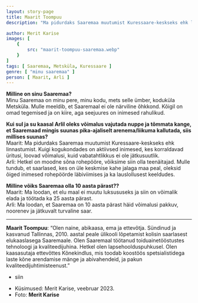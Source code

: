 ```yaml
---
layout: story-page
title: Maarit Toompuu
description: "Ma pidurdaks Saaremaa muutumist Kuressaare-keskseks ehk linnastumist."

author: Merit Karise
images: [
    {
        src: "maarit-toompuu-saaremaa.webp"
    }
]
tags: [ Saaremaa, Metsküla, Kuressaare ]
genre: [ "minu saaremaa" ]
person: [ Maarit, Arli ]
---
```


<!-- # {{$doc.title}} -->

**Milline on sinu Saaremaa?** \
Minu Saaremaa on minu pere, minu kodu, mets selle ümber, koduküla Metsküla. Mulle meeldib, et Saaremaal ei ole närviline õhkkond. Kõigil on omad tegemised ja on kiire, aga seejuures on inimesed rahulikud.


**Kui sul ja su kaasal Arlil oleks võimalus vajutada nuppe ja tõmmata kange, et Saaremaad mingis suunas pika-ajaliselt arenema/liikuma kallutada, siis millises suunas?** \
Maarit: Ma pidurdaks Saaremaa muutumist Kuressaare-keskseks ehk linnastumist. Kuigi kogukondades on aktiivsed inimesed, kes korraldavad üritusi, loovad võimalusi, kuid vabatahtlikkus ei ole jätkusuutlik. \
Arli: Hetkel on moodne sõna rohepööre, võiksime siin olla teenäitajad. Mulle tundub, et saarlased, kes on üle keskmise kahe jalaga maa peal, oleksid õiged inimesed rohepöörde läbiviimises ja ka lauslollusest keeldudes.


**Milline võiks Saaremaa olla 10 aasta pärast??** \
Maarit: Ma loodan, et elu maal ei muutu luksususeks ja siin on võimalik elada ja töötada ka 25 aasta pärast. \
Arli: Ma loodan, et Saaremaa on 10 aasta pärast häid võimalusi pakkuv, noorenev ja jätkuvalt turvaline saar.

* * *

**Maarit Toompuu**: “Olen naine, abikaasa, ema ja ettevõtja. Sündinud ja kasvanud Tallinnas, 2010. aastal peale ülikooli lõpetamist kolisin saarlasest elukaaslasega Saaremaale. Olen Saaremaal töötanud toiduainetööstustes tehnoloogi ja kvaliteedijuhina. Hetkel olen lapsehoolduspuhkusel. Olen kaasasutaja ettevõttes Kõnekindlus, mis toodab koostöös spetsialistidega laste kõne arendamise mänge ja abivahendeid, ja pakun kvaliteedijuhtimisteenust.”


<story-author :author="author"></story-author>

<details-wrapper summary="Mis mõtted tekkisid?">

- siin

</details-wrapper>

<details-wrapper summary="Allikad" class="text-sm" icon="icon-park-outline:document-folder">

- Küsimused: Merit Karise, veebruar 2023.
- Foto: **Merit Karise**

</details-wrapper>
